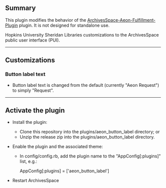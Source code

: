 ## Summary

This plugin modifies the behavior of the [ArchivesSpace-Aeon-Fulfillment-Plugin](https://github.com/AtlasSystems/ArchivesSpace-Aeon-Fulfillment-Plugin)
plugin. It is not designed for standalone use.




Hopkins University Sheridan Libraries customizations to the ArchivesSpace public
user interface (PUI).

---

## Customizations

### Button label text

  - Button label text is changed from the default (currently "Aeon Request") to simply "Request".

---

## Activate the plugin
- Install the plugin:
  - Clone this repository into the plugins/aeon_button_label directory; or
  - Unzip the release zip into the plugins/aeon_button_label directory.

- Enable the plugin and the associated theme:
  - In config/config.rb, add the plugin name to the "AppConfig[:plugins]" list, e.g.:

    AppConfig[:plugins] = ['aeon_button_label']

- Restart ArchivesSpace

